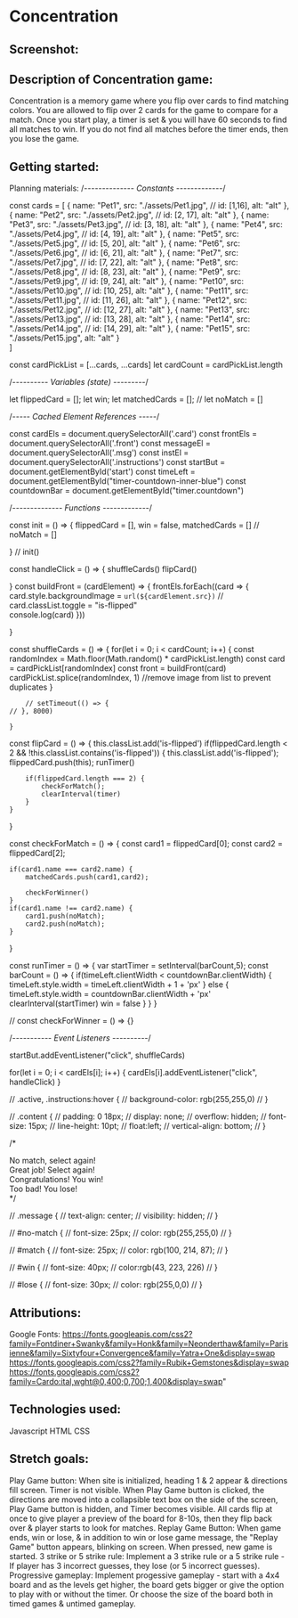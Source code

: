 # Concentration

## Screenshot:

## Description of Concentration game:
Concentration is a memory game where you flip over cards to find matching colors.  You are allowed to flip over 2 cards for the game to compare for a match.  Once you start play, a timer is set & you will have 60 seconds to find all matches to win.  If you do not find all matches before the timer ends, then you lose the game.

## Getting started:


Planning materials:
/*-------------- Constants -------------*/

const cards = [
    {
        name: "Pet1",
        src: "./assets/Pet1.jpg",
        // id: [1,16],
        alt: "alt"
    },
    {
        name: "Pet2",
        src: "./assets/Pet2.jpg",
        // id: [2, 17],
        alt: "alt"
    },
    {
        name: "Pet3",
        src: "./assets/Pet3.jpg",
        // id: [3, 18],
        alt: "alt"
    },
    {
        name: "Pet4",
        src: "./assets/Pet4.jpg",
        // id: [4, 19],
        alt: "alt"
    },
    {
        name: "Pet5",
        src: "./assets/Pet5.jpg",
        // id: [5, 20],
        alt: "alt"
    },
    {
        name: "Pet6",
        src: "./assets/Pet6.jpg",
        // id: [6, 21],
        alt: "alt"
    },
    {
        name: "Pet7",
        src: "./assets/Pet7.jpg",
        // id: [7, 22],
        alt: "alt"
    },
    {
        name: "Pet8",
        src: "./assets/Pet8.jpg",
        // id: [8, 23],
        alt: "alt"
    },
    {
        name: "Pet9",
        src: "./assets/Pet9.jpg",
        // id: [9, 24],
        alt: "alt"
    },
    {
        name: "Pet10",
        src: "./assets/Pet10.jpg",
        // id: [10, 25],
        alt: "alt"
    },
    {
        name: "Pet11",
        src: "./assets/Pet11.jpg",
        // id: [11, 26],
        alt: "alt"
    },
    {
        name: "Pet12",
        src: "./assets/Pet12.jpg",
        // id: [12, 27],
        alt: "alt"
    },
    {
        name: "Pet13",
        src: "./assets/Pet13.jpg",
        // id: [13, 28],
        alt: "alt"
    },
    {
        name: "Pet14",
        src: "./assets/Pet14.jpg",
        // id: [14, 29],
        alt: "alt"
    },
    {
        name: "Pet15",
        src: "./assets/Pet15.jpg",
        alt: "alt"
    }  
]

const cardPickList = [...cards, ...cards]
let cardCount = cardPickList.length



/*---------- Variables (state) ---------*/

let flippedCard = [];
let win;
let matchedCards = [];
// let noMatch = []

/*----- Cached Element References  -----*/

const cardEls = document.querySelectorAll('.card')
const frontEls = document.querySelectorAll('.front')
const messageEl = document.querySelectorAll('.msg')
const instEl = document.querySelectorAll('.instructions')
const startBut = document.getElementById('start')
const timeLeft = document.getElementById("timer-countdown-inner-blue")
const countdownBar = document.getElementById("timer.countdown")



/*-------------- Functions -------------*/

const init = () => {
    flippedCard = [],
    win = false,
    matchedCards = []
    // noMatch = []
    
} 
// init()

const handleClick = () => {
    shuffleCards()
    flipCard()

}
const buildFront = (cardElement) => {
    frontEls.forEach((card => {
        card.style.backgroundImage = `url(${cardElement.src})`
        // card.classList.toggle = "is-flipped"   
    console.log(card)
    }))

}

const shuffleCards = () => {
    for(let i = 0; i < cardCount; i++) {
        const randomIndex = Math.floor(Math.random() * cardPickList.length)
        const card = cardPickList[randomIndex]
            const front = buildFront(card)
            cardPickList.splice(randomIndex, 1) //remove image from list to prevent duplicates
        }
 

        // setTimeout(() => {
    // }, 8000)

    }



const flipCard = () => {
    this.classList.add('is-flipped')
    if(flippedCard.length < 2 && !this.classList.contains('is-flipped')) {
        this.classList.add('is-flipped');
        flippedCard.push(this);
        runTimer()

        if(flippedCard.length === 2) {
            checkForMatch();
            clearInterval(timer)
        }
    }
}

const checkForMatch = () => {
    const card1 = flippedCard[0];
    const card2 = flippedCard[2];

    if(card1.name === card2.name) {
        matchedCards.push(card1,card2);

        checkForWinner()
    }
    if(card1.name !== card2.name) {
        card1.push(noMatch);
        card2.push(noMatch);
    }
 }
 
const runTimer = () => {
    var startTimer = setInterval(barCount,5);
    const barCount = () => {
        if(timeLeft.clientWidth < countdownBar.clientWidth) {
            timeLeft.style.width = timeLeft.clientWidth + 1 + 'px'
        } else {
            timeLeft.style.width = countdownBar.clientWidth + 'px'
            clearInterval(startTimer)
            win = false
        }
    }
}

// const checkForWinner = () => {}





/*----------- Event Listeners ----------*/

startBut.addEventListener("click", shuffleCards)

for(let i = 0; i < cardEls[i]; i++) {
    cardEls[i].addEventListener("click", handleClick)
}
          

   
    



// .active, .instructions:hover {
//     background-color: rgb(255,255,0)
//   }
  
//   .content {
//     padding: 0 18px;
//     display: none;
//     overflow: hidden;
//     font-size: 15px;
//     line-height: 10pt;
//     float:left;
//     vertical-align: bottom;
//   }

/* <section class="message">
<div class="msg" id="no-match">No match, select again!</div>
<div class="msg" id="match">Great job! Select again!</div>
<div class="msg" id="win">Congratulations! You win!</div>
<div class="msg" id="lose">Too bad! You lose!</div>
</section> */

// .message {
//     text-align: center;
//     visibility: hidden;
//   }
  
//   #no-match {
//     font-size: 25px;
//     color: rgb(255,255,0)
//   }
  
//   #match {
//     font-size: 25px;
//     color: rgb(100, 214, 87);
//   }
  
//   #win {
//     font-size: 40px;
//     color:rgb(43, 223, 226)
//   }
  
//   #lose {
//     font-size: 30px;
//     color: rgb(255,0,0)
//   }
  

## Attributions:
Google Fonts:
https://fonts.googleapis.com/css2?family=Fontdiner+Swanky&family=Honk&family=Neonderthaw&family=Parisienne&family=Sixtyfour+Convergence&family=Yatra+One&display=swap
https://fonts.googleapis.com/css2?family=Rubik+Gemstones&display=swap
https://fonts.googleapis.com/css2?family=Cardo:ital,wght@0,400;0,700;1,400&display=swap"

## Technologies used:
Javascript
HTML
CSS

## Stretch goals:
Play Game button: When site is initialized, heading 1 & 2 appear & directions fill screen.  Timer is not visible.  When Play Game button is clicked, the directions are moved into a collapsible text box on the side of the screen, Play Game button is hidden, and Timer becomes visible.  All cards flip at once to give player a preview of the board for 8-10s, then they flip back over & player starts to look for matches. 
Replay Game Button: When game ends, win or lose, & in addition to win or lose game message, the "Replay Game" button appears, blinking on screen. When pressed, new game is started.
3 strike or 5 strike rule: Implement a 3 strike rule or a 5 strike rule - If player has 3 incorrect guesses, they lose (or 5 incorrect guesses).
Progressive gameplay: Implement progessive gameplay - start with a 4x4 board and as the levels get higher, the board gets bigger or give the option to play with or without the timer.  Or choose the size of the board both in timed games & untimed gameplay.

